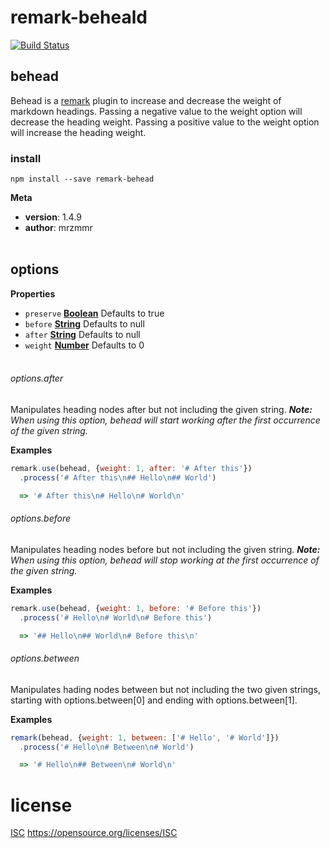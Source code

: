 # remark-beheald

[![Build Status](https://travis-ci.org/mrzmmr/remark-behead.svg?branch=master)](https://travis-ci.org/mrzmmr/remark-behead)

## behead

Behead is a [remark](https://github.com/wooorm/remark) plugin to 
increase and decrease the weight of markdown headings. Passing a 
negative value to the weight option will decrease the heading weight.
Passing a positive value to the weight option will increase the heading 
weight.

### install

    npm install --save remark-behead

**Meta**

-   **version**: 1.4.9
-   **author**: mrzmmr
    </br></br>

## options

**Properties**

-   `preserve` **[Boolean](https://developer.mozilla.org/en-US/docs/Web/JavaScript/Reference/Global_Objects/Boolean)** Defaults to true
-   `before` **[String](https://developer.mozilla.org/en-US/docs/Web/JavaScript/Reference/Global_Objects/String)** Defaults to null
-   `after` **[String](https://developer.mozilla.org/en-US/docs/Web/JavaScript/Reference/Global_Objects/String)** Defaults to null
-   `weight` **[Number](https://developer.mozilla.org/en-US/docs/Web/JavaScript/Reference/Global_Objects/Number)** Defaults to 0
    </br></br>

###### options.after

Manipulates heading nodes after but not including the given 
string. _**Note:** When using this option, behead will start 
working after the first occurrence of the given string._

**Examples**

```javascript
remark.use(behead, {weight: 1, after: '# After this'})
  .process('# After this\n## Hello\n## World')

  => '# After this\n# Hello\n# World\n'
```

###### options.before

Manipulates heading nodes before but not including the given 
string. _**Note:** When using this option, behead will stop 
working at the first occurrence of the given string._

**Examples**

```javascript
remark.use(behead, {weight: 1, before: '# Before this'})
  .process('# Hello\n# World\n# Before this')

  => '## Hello\n## World\n# Before this\n'
```

###### options.between

Manipulates hading nodes between but not including the two given 
strings, starting with options.between[0] and ending with
options.between[1].

**Examples**

```javascript
remark(behead, {weight: 1, between: ['# Hello', '# World']})
  .process('# Hello\n# Between\n# World')

  => '# Hello\n## Between\n# World\n'
```

# license

[ISC]('./license.md') <https://opensource.org/licenses/ISC>
